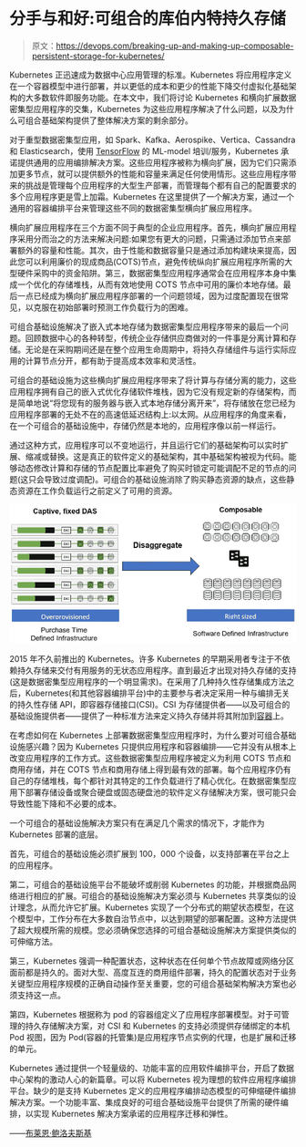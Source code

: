 # 分手与和好:可组合的库伯内特持久存储

> 原文：<https://devops.com/breaking-up-and-making-up-composable-persistent-storage-for-kubernetes/>

Kubernetes 正迅速成为数据中心应用管理的标准。Kubernetes 将应用程序定义在一个容器模型中进行部署，并以更低的成本和更少的性能下降交付虚拟化基础架构的大多数软件即服务功能。在本文中，我们将讨论 Kubernetes 和横向扩展数据密集型应用程序的交集，Kubernetes 为这些应用程序解决了什么问题，以及为什么可组合基础架构提供了整体解决方案的剩余部分。

对于重型数据密集型应用，如 Spark、Kafka、Aerospike、Vertica、Cassandra 和 Elasticsearch，使用 [TensorFlow](https://www.tensorflow.org/) 的 ML-model 培训/服务，Kubernetes 承诺提供通用的应用编排解决方案。这些应用程序被称为横向扩展，因为它们只需添加更多节点，就可以提供额外的性能和容量来满足任何使用情形。这些应用程序带来的挑战是管理每个应用程序的大型生产部署，而管理每个都有自己的配置要求的多个应用程序更是雪上加霜。Kubernetes 在这里提供了一个解决方案，通过一个通用的容器编排平台来管理这些不同的数据密集型横向扩展应用程序。

横向扩展应用程序在三个方面不同于典型的企业应用程序。首先，横向扩展应用程序采用分而治之的方法来解决问题:如果您有更大的问题，只需通过添加节点来部署额外的容量和性能。其次，由于性能和数据容量只是通过添加构建块来提高，因此您可以利用廉价的现成商品(COTS)节点，避免传统纵向扩展应用程序所需的大型硬件采购中的资金陷阱。第三，数据密集型应用程序通常会在应用程序本身中集成一个优化的存储堆栈，从而有效地使用 COTS 节点中可用的廉价本地存储。最后一点已经成为横向扩展应用程序部署的一个问题领域，因为过度配置现在很常见，以克服在初始部署时预测工作负载行为的困难。

可组合基础设施解决了嵌入式本地存储为数据密集型应用程序带来的最后一个问题。回顾数据中心的各种转型，传统企业存储供应商做对的一件事是分离计算和存储。无论是在采购期间还是在整个应用生命周期中，将持久存储组件与运行实际应用的计算节点分开，都有助于提高成本效率和灵活性。

可组合的基础设施为这些横向扩展应用程序带来了将计算与存储分离的能力，这些应用程序拥有自己的嵌入式优化存储软件堆栈，因为它没有规定新的存储架构，而是简单地说“将您现有的服务器与嵌入式本地存储分离开来”，将存储放在您已经为应用程序部署的无处不在的高速低延迟结构上:以太网。从应用程序的角度来看，在一个可组合的基础设施中，存储仍然是本地的，应用程序像以前一样运行。

通过这种方式，应用程序可以不变地运行，并且运行它们的基础架构可以实时扩展、缩减或替换。这是真正的软件定义的基础架构，其中基础架构被视为代码。能够动态修改计算和存储的节点配置比率避免了购买时锁定可能调配不足的节点的问题(这只会导致过度调配)。可组合的基础设施消除了购买静态资源的缺点，这些静态资源在工作负载运行之前定义了可用的资源。

![](img/aa389ec5be79dd9e9f7c587b2d423a78.png)

2015 年不久前推出的 Kubernetes。许多 Kubernetes 的早期采用者专注于不依赖持久存储来交付有用服务的无状态应用程序。直到最近才出现对持久存储的支持(这是数据密集型应用程序的一个明显需求)。在采用了几种持久性存储集成方法之后，Kubernetes(和其他容器编排平台)中的主要参与者决定采用一种与编排无关的持久性存储 API，即容器存储接口(CSI)。CSI 为存储提供者——以及可组合的基础设施提供者——提供了一种标准方法来定义持久存储并将其附加到[容器](https://devops.com/the-role-of-containers-in-business-transformation/)上。

在考虑如何在 Kubernetes 上部署数据密集型应用程序时，为什么要对可组合基础设施感兴趣？因为 Kubernetes 只提供应用程序和容器编排——它并没有从根本上改变应用程序的工作方式。这些数据密集型应用程序被定义为利用 COTS 节点和商用存储，并在 COTS 节点和商用存储上得到最有效的部署。每个应用程序仍有自己的存储堆栈，每个都针对其特定的工作负载进行了精心优化。在数据密集型应用下部署存储设备或聚合硬盘或固态硬盘池的软件定义存储解决方案，很可能只会导致性能下降和不必要的成本。

一个可组合的基础设施解决方案只有在满足几个需求的情况下，才能作为 Kubernetes 部署的底层。

首先，可组合的基础设施必须扩展到 100，000 个设备，以支持部署在平台之上的应用程序。

第二，可组合的基础设施平台不能破坏或削弱 Kubernetes 的功能，并根据商品网络进行相应的扩展。可组合的基础设施解决方案必须与 Kubernetes 共享类似的设计理念，从而允许它扩展。Kubernetes 实现了一个分布式的期望状态模型，在这个模型中，工作分布在大多数自治节点中，以达到期望的部署配置。这种方法提供了超大规模所需的规模。您必须确保您选择的可组合基础设施解决方案提供类似的可伸缩方法。

第三，Kubernetes 强调一种配置状态，这种状态在任何单个节点故障或网络分区面前都是持久的。面对大型、高度互连的商用组件部署，持久的配置状态对于业务关键型应用程序规模的正确自动操作至关重要，您的可组合基础架构解决方案也必须支持这一点。

第四，Kubernetes 根据称为 pod 的容器组定义了应用程序部署模型。对于可管理的持久存储解决方案，对 CSI 和 Kubernetes 的支持必须提供存储绑定的本机 Pod 视图，因为 Pod(容器的托管集)是应用程序节点实例的代理，也是扩展和迁移的单元。

Kubernetes 通过提供一个轻量级的、功能丰富的应用软件编排平台，开启了数据中心架构的激动人心的新篇章。可以将 Kubernetes 视为理想的软件应用程序编排平台。缺少的是支持 Kubernetes 定义的应用程序编排动态模型的可伸缩硬件编排解决方案。一个功能丰富、集成良好的可组合基础设施平台提供了所需的硬件编排，以实现 Kubernetes 解决方案承诺的应用程序迁移和弹性。

——[布莱恩·鲍洛夫斯基](https://devops.com/author/brian-pawlowski/)